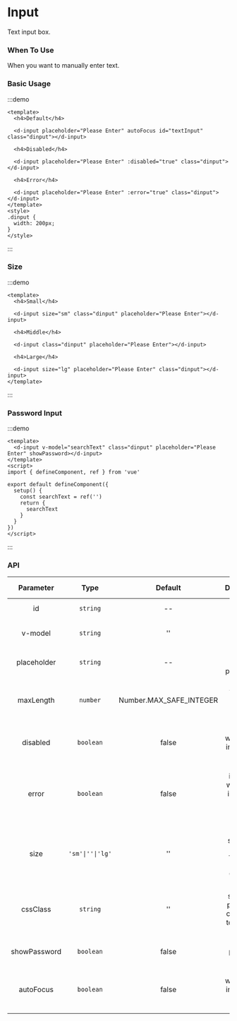 # Input

Text input box.

### When To Use

When you want to manually enter text.

### Basic Usage

:::demo

```vue
<template>
  <h4>Default</h4>

  <d-input placeholder="Please Enter" autoFocus id="textInput" class="dinput"></d-input>

  <h4>Disabled</h4>

  <d-input placeholder="Please Enter" :disabled="true" class="dinput"></d-input>

  <h4>Error</h4>

  <d-input placeholder="Please Enter" :error="true" class="dinput"></d-input>
</template>
<style>
.dinput {
  width: 200px;
}
</style>
```

:::

### Size

:::demo

```vue
<template>
  <h4>Small</h4>

  <d-input size="sm" class="dinput" placeholder="Please Enter"></d-input>

  <h4>Middle</h4>

  <d-input class="dinput" placeholder="Please Enter"></d-input>

  <h4>Large</h4>

  <d-input size="lg" placeholder="Please Enter" class="dinput"></d-input>
</template>
```

:::

### Password Input

:::demo

```vue
<template>
  <d-input v-model="searchText" class="dinput" placeholder="Please Enter" showPassword></d-input>
</template>
<script>
import { defineComponent, ref } from 'vue'

export default defineComponent({
  setup() {
    const searchText = ref('')
    return {
      searchText
    }
  }
})
</script>
```

:::

### API

|      Parameter        |       Type      |      Default     |     Description   |   Jump to Demo |
| :-------------------: | :--------------: | :---------------------: | :--------------------------------------------: | :-------------------: |
|          id           |     `string`     |           --            |   Optional, input ID  | [Basic Usage](#BasicUsage) |
| v-model |     `string`     |           ''            |  Optional, bound value  |   [Password Input](#PasswordInput)   |
|      placeholder      |     `string`     |           --            |  Optional, input placeholder    | [Basic Usage](#BasicUsage) |
|       maxLength       |     `number`     | Number.MAX_SAFE_INTEGER |  Optional, the max-length of the input box |         |
|       disabled        |    `boolean`     |          false          |  Optional, whether the input box is disabled  | [Basic Usage](#BasicUsage) |
|         error         |    `boolean`     |          false          |  Optional, indicating whether an input error occurs in the input box. | [Basic Usage](#BasicUsage) |
|         size          | `'sm'\|''\|'lg'` |           ''            | Optional, size of the text box. The value can be 'lg','','sm' |     [Size](#Size)     |
|       cssClass        |     `string`     |           ''            |  Optional, support to pass in the class name to the input box   |                       |
|     showPassword      |    `boolean`     |          false          |  Optional, password input box   |   [Password Input](#PasswordInput)   |
|       autoFocus       |    `boolean`     |          false          |  Optional, whether the input box is auto-focused   | [Basic Usage](#BasicUsage) |

<style>
  h4 {
    font-weight: 700;
    color: #575d6c;
    font-size: 12px;
    margin: 15px 0;
  }
</style>
